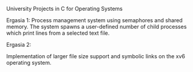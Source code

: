 
University Projects in C for Operating Systems

Ergasia 1:
Process management system using semaphores and shared memory. The system spawns a user-defined number of child processes which print lines from a selected text file.

Ergasia 2:

Implementation of larger file size support and symbolic links on the xv6 operating system.
